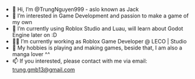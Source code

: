 - 👋 Hi, I’m @TrungNguyen999 - aslo known as Jack
- 👀 I’m interested in Game Development and passion to make a game of my own
- 🌱 I’m currently using Roblox Studio and Luau, will learn about Godot Engine later on :D 
- 😶‍🌫️ I’m currently working as Roblox Game Developer @ LECO | Studio
- 🎪 My hobbies is playing and making games, beside that, I am also a manga lover ^^
- 📫 If you interested, please contact with me via email: trung.gmb13@gmail.com

<!---
TrungNguyen999/TrungNguyen999 is a ✨ special ✨ repository because its `README.md` (this file) appears on your GitHub profile.
You can click the Preview link to take a look at your changes.
--->
